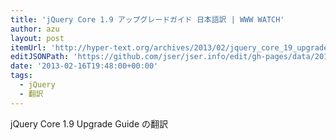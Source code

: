 ```yaml
---
title: 'jQuery Core 1.9 アップグレードガイド 日本語訳 | WWW WATCH'
author: azu
layout: post
itemUrl: 'http://hyper-text.org/archives/2013/02/jquery_core_19_upgrade_guide_ja.shtml'
editJSONPath: 'https://github.com/jser/jser.info/edit/gh-pages/data/2013/02/index.json'
date: '2013-02-16T19:48:00+00:00'
tags:
  - jQuery
  - 翻訳
---
```

jQuery Core 1.9 Upgrade Guide の翻訳
